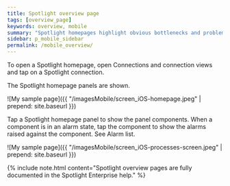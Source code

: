 ```yaml
---
title: Spotlight overview page
tags: [overview_page]
keywords: overview, mobile
summary: "Spotlight homepages highlight obvious bottlenecks and problem areas for a connection."
sidebar: p_mobile_sidebar
permalink: /mobile_overview/
---
```


To open a Spotlight homepage, open Connections and connection views and tap on a Spotlight connection.

The Spotlight homepage panels are shown.

![My sample page]({{ "/imagesMobile/screen_iOS-homepage.jpeg" | prepend: site.baseurl }})

Tap a Spotlight homepage panel to show the panel components. When a component is in an alarm state, tap the component to show the alarms raised against the component. See Alarm list.

![My sample page]({{ "/imagesMobile/screen_iOS-processes-screen.jpeg" | prepend: site.baseurl }})


{% include note.html content="Spotlight overview pages are fully documented in the Spotlight Enterprise help." %}
